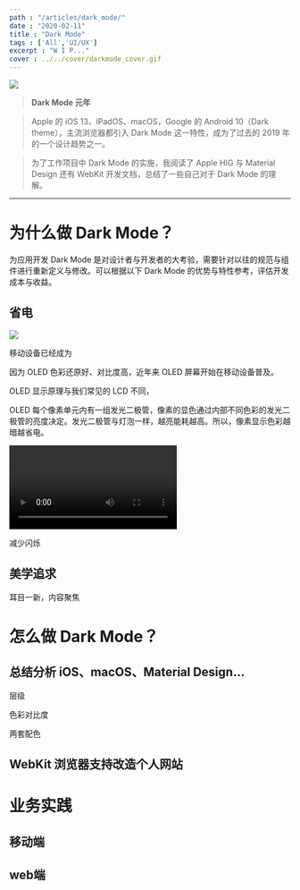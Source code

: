 ```yaml
---
path : "/articles/dark_mode/"
date : "2020-02-11"
title : "Dark Mode"
tags : ['All','UI/UX']
excerpt : "W I P..."
cover : ../../cover/darkmode_cover.gif
---
```


![](../../articles/dark_mode/darkmode_1.png) 

> **Dark Mode 元年**

> Apple 的 iOS 13、iPadOS、macOS，Google 的 Android 10（Dark theme），主流浏览器都引入 Dark Mode 这一特性，成为了过去的 2019 年的一个设计趋势之一。

> 为了工作项目中 Dark Mode 的实施，我阅读了 Apple HIG 与 Material Design 还有 WebKit 开发文档，总结了一些自己对于 Dark Mode 的理解。

---

# 为什么做 Dark Mode？

为应用开发 Dark Mode 是对设计者与开发者的大考验，需要针对以往的规范与组件进行重新定义与修改。可以根据以下 Dark Mode 的优势与特性参考，评估开发成本与收益。

## 省电

![](../../articles/dark_mode/darkmode_2.png)

移动设备已经成为

因为 OLED 色彩还原好、对比度高，近年来 OLED 屏幕开始在移动设备普及。

OLED 显示原理与我们常见的 LCD 不同， 

OLED 每个像素单元内有一组发光二极管，像素的显色通过内部不同色彩的发光二极管的亮度决定。发光二极管与灯泡一样，越亮能耗越高。所以，像素显示色彩越暗越省电。

<video preload="metadata" controls="controls" poster=""><source type="video/mp4" src="../../articles/dark_mode/mio-staging_mio-design_1579302979877_assets_1MHUUJUUsP5V7UUaeeVrgzOuJ6r4FFlIG_darktheme-light-dark-elevation.mp4">
</video>

减少闪烁

## 美学追求

耳目一新，内容聚焦



# 怎么做 Dark Mode？

## 总结分析 iOS、macOS、Material Design...

层级

色彩对比度

两套配色

## WebKit  浏览器支持改造个人网站



# 业务实践

## 移动端

## web端